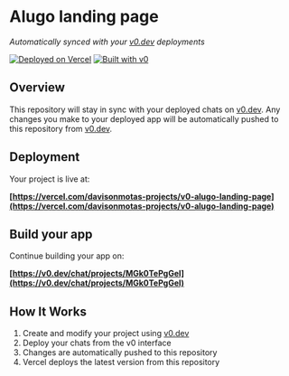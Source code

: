 # Alugo landing page

*Automatically synced with your [v0.dev](https://v0.dev) deployments*

[![Deployed on Vercel](https://img.shields.io/badge/Deployed%20on-Vercel-black?style=for-the-badge&logo=vercel)](https://vercel.com/davisonmotas-projects/v0-alugo-landing-page)
[![Built with v0](https://img.shields.io/badge/Built%20with-v0.dev-black?style=for-the-badge)](https://v0.dev/chat/projects/MGk0TePgGel)

## Overview

This repository will stay in sync with your deployed chats on [v0.dev](https://v0.dev).
Any changes you make to your deployed app will be automatically pushed to this repository from [v0.dev](https://v0.dev).

## Deployment

Your project is live at:

**[https://vercel.com/davisonmotas-projects/v0-alugo-landing-page](https://vercel.com/davisonmotas-projects/v0-alugo-landing-page)**

## Build your app

Continue building your app on:

**[https://v0.dev/chat/projects/MGk0TePgGel](https://v0.dev/chat/projects/MGk0TePgGel)**

## How It Works

1. Create and modify your project using [v0.dev](https://v0.dev)
2. Deploy your chats from the v0 interface
3. Changes are automatically pushed to this repository
4. Vercel deploys the latest version from this repository